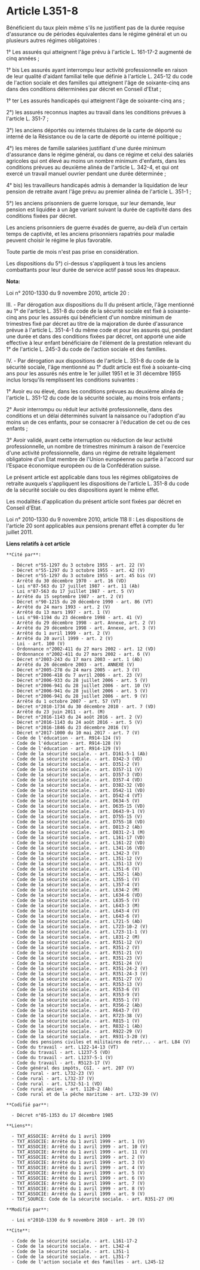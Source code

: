 # Article L351-8

Bénéficient du taux plein même s'ils ne justifient pas de la durée requise d'assurance ou de périodes équivalentes dans le
régime général et un ou plusieurs autres régimes obligatoires : 

1° Les assurés qui atteignent l'âge prévu à l'article L. 161-17-2 augmenté de cinq années ; 

1° bis Les assurés ayant interrompu leur activité professionnelle en raison de leur qualité d'aidant familial telle que
définie à l'article L. 245-12 du code de l'action sociale et des familles qui atteignent l'âge de soixante-cinq ans dans des
conditions déterminées par décret en Conseil d'Etat ; 

1° ter Les assurés handicapés qui atteignent l'âge de soixante-cinq ans ; 

2°) les assurés reconnus inaptes au travail dans les conditions prévues à l'article L. 351-7 ; 

3°) les anciens déportés ou internés titulaires de la carte de déporté ou interné de la Résistance ou de la carte de déporté
ou interné politique ; 

4°) les mères de famille salariées justifiant d'une durée minimum d'assurance dans le régime général, ou dans ce régime et
celui des salariés agricoles qui ont élevé au moins un nombre minimum d'enfants, dans les conditions prévues au deuxième
alinéa de l'article L. 342-4, et qui ont exercé un travail manuel ouvrier pendant une durée déterminée ; 

4° bis) les travailleurs handicapés admis à demander la liquidation de leur pension de retraite avant l'âge prévu au premier
alinéa de l'article L. 351-1 ; 

5°) les anciens prisonniers de guerre lorsque, sur leur demande, leur pension est liquidée à un âge variant suivant la durée
de captivité dans des conditions fixées par décret. 

Les anciens prisonniers de guerre évadés de guerre, au-delà d'un certain temps de captivité, et les anciens prisonniers
rapatriés pour maladie peuvent choisir le régime le plus favorable. 

Toute partie de mois n'est pas prise en considération. 

Les dispositions du 5°) ci-dessus s'appliquent à tous les anciens combattants pour leur durée de service actif passé sous les
drapeaux.

**Nota:**

Loi n° 2010-1330 du 9 novembre 2010, article 20 :

III. - Par dérogation aux dispositions du II du présent article, l'âge mentionné au 1° de l'article L. 351-8 du code de la
sécurité sociale est fixé à soixante-cinq ans pour les assurés qui bénéficient d'un nombre minimum de trimestres fixé par
décret au titre de la majoration de durée d'assurance prévue à l'article L. 351-4-1 du même code et pour les assurés qui,
pendant une durée et dans des conditions fixées par décret, ont apporté une aide effective à leur enfant bénéficiaire de
l'élément de la prestation relevant du 1° de l'article L. 245-3 du code de l'action sociale et des familles.

IV. - Par dérogation aux dispositions de l'article L. 351-8 du code de la sécurité sociale, l'âge mentionné au 1° dudit
article est fixé à soixante-cinq ans pour les assurés nés entre le 1er juillet 1951 et le 31 décembre 1955 inclus lorsqu'ils
remplissent les conditions suivantes :

1° Avoir eu ou élevé, dans les conditions prévues au deuxième alinéa de l'article L. 351-12 du code de la sécurité sociale,
au moins trois enfants ;

2° Avoir interrompu ou réduit leur activité professionnelle, dans des conditions et un délai déterminés suivant la naissance
ou l'adoption d'au moins un de ces enfants, pour se consacrer à l'éducation de cet ou de ces enfants ;

3° Avoir validé, avant cette interruption ou réduction de leur activité professionnelle, un nombre de trimestres minimum à
raison de l'exercice d'une activité professionnelle, dans un régime de retraite légalement obligatoire d'un Etat membre de
l'Union européenne ou partie à l'accord sur l'Espace économique européen ou de la Confédération suisse.

Le présent article est applicable dans tous les régimes obligatoires de retraite auxquels s'appliquent les dispositions de
l'article L. 351-8 du code de la sécurité sociale ou des dispositions ayant le même effet.

Les modalités d'application du présent article sont fixées par décret en Conseil d'Etat.

Loi n° 2010-1330 du 9 novembre 2010, article 118 II : Les dispositions de l'article 20 sont applicables aux pensions prenant
effet à compter du 1er juillet 2011.

**Liens relatifs à cet article**

	**Cité par**:

	  - Décret n°55-1297 du 3 octobre 1955 - art. 22 (V)
	  - Décret n°55-1297 du 3 octobre 1955 - art. 42 (V)
	  - Décret n°55-1297 du 3 octobre 1955 - art. 45 bis (V)
	  - Arrêté du 30 décembre 1970 - art. 16 (VD)
	  - Loi n°87-563 du 17 juillet 1987 - art. 11 (Ab)
	  - Loi n°87-563 du 17 juillet 1987 - art. 5 (V)
	  - Arrêté du 15 septembre 1987 - art. 2 (V)
	  - Décret n°90-1215 du 20 décembre 1990 - art. 86 (VT)
	  - Arrêté du 24 mars 1993 - art. 2 (V)
	  - Arrêté du 13 mars 1997 - art. 1 (V)
	  - Loi n°98-1194 du 23 décembre 1998 - art. 41 (V)
	  - Arrêté du 29 décembre 1998 - art. Annexe, art. 2 (V)
	  - Arrêté du 29 décembre 1998 - art. Annexe, art. 3 (V)
	  - Arrêté du 1 avril 1999 - art. 2 (V)
	  - Arrêté du 20 avril 1999 - art. 2 (V)
	  - Loi - art. 100 (V)
	  - Ordonnance n°2002-411 du 27 mars 2002 - art. 12 (VD)
	  - Ordonnance n°2002-411 du 27 mars 2002 - art. 6 (V)
	  - Décret n°2003-243 du 17 mars 2003 - art. 1 (Ab)
	  - Arrêté du 26 décembre 2003 - art. ANNEXE (V)
	  - Décret n°2005-278 du 24 mars 2005 - art. 3 (V)
	  - Décret n°2006-418 du 7 avril 2006 - art. 23 (V)
	  - Décret n°2006-933 du 28 juillet 2006 - art. 5 (V)
	  - Décret n°2006-941 du 28 juillet 2006 - art. 10 (V)
	  - Décret n°2006-941 du 28 juillet 2006 - art. 5 (V)
	  - Décret n°2006-941 du 28 juillet 2006 - art. 9 (V)
	  - Arrêté du 1 octobre 2007 - art. 57 (VT)
	  - Décret n°2010-1734 du 30 décembre 2010 - art. 7 (VD)
	  - Arrêté du 23 juin 2011 - art. (M)
	  - Décret n°2016-1143 du 24 août 2016 - art. 2 (V)
	  - Décret n°2016-1143 du 24 août 2016 - art. 5 (V)
	  - Décret n°2016-1846 du 23 décembre 2016 (V)
	  - Décret n°2017-1000 du 10 mai 2017 - art. 7 (V)
	  - Code de l'éducation - art. R914-124 (V)
	  - Code de l'éducation - art. R914-128 (V)
	  - Code de l'éducation - art. R914-129 (V)
	  - Code de la sécurité sociale. - art. D161-5-1 (Ab)
	  - Code de la sécurité sociale. - art. D342-3 (VD)
	  - Code de la sécurité sociale. - art. D351-2 (V)
	  - Code de la sécurité sociale. - art. D357-11 (V)
	  - Code de la sécurité sociale. - art. D357-3 (VD)
	  - Code de la sécurité sociale. - art. D357-4 (VD)
	  - Code de la sécurité sociale. - art. D382-32 (VD)
	  - Code de la sécurité sociale. - art. D542-11 (VD)
	  - Code de la sécurité sociale. - art. D542-4 (VT)
	  - Code de la sécurité sociale. - art. D634-5 (V)
	  - Code de la sécurité sociale. - art. D635-15 (VD)
	  - Code de la sécurité sociale. - art. D643-9-1 (V)
	  - Code de la sécurité sociale. - art. D755-15 (V)
	  - Code de la sécurité sociale. - art. D755-18 (VD)
	  - Code de la sécurité sociale. - art. D813-2 (Ab)
	  - Code de la sécurité sociale. - art. D831-2-1 (M)
	  - Code de la sécurité sociale. - art. L161-17 (VD)
	  - Code de la sécurité sociale. - art. L161-22 (VD)
	  - Code de la sécurité sociale. - art. L341-16 (VD)
	  - Code de la sécurité sociale. - art. L342-3 (V)
	  - Code de la sécurité sociale. - art. L351-12 (V)
	  - Code de la sécurité sociale. - art. L351-13 (V)
	  - Code de la sécurité sociale. - art. L351-6 (V)
	  - Code de la sécurité sociale. - art. L352-1 (Ab)
	  - Code de la sécurité sociale. - art. L355-1 (V)
	  - Code de la sécurité sociale. - art. L357-4 (V)
	  - Code de la sécurité sociale. - art. L634-2 (M)
	  - Code de la sécurité sociale. - art. L634-6 (VD)
	  - Code de la sécurité sociale. - art. L635-5 (V)
	  - Code de la sécurité sociale. - art. L643-3 (M)
	  - Code de la sécurité sociale. - art. L643-4 (V)
	  - Code de la sécurité sociale. - art. L643-6 (V)
	  - Code de la sécurité sociale. - art. L721-5 (Ab)
	  - Code de la sécurité sociale. - art. L723-10-2 (V)
	  - Code de la sécurité sociale. - art. L723-11-1 (V)
	  - Code de la sécurité sociale. - art. L831-2 (M)
	  - Code de la sécurité sociale. - art. R351-12 (V)
	  - Code de la sécurité sociale. - art. R351-2 (V)
	  - Code de la sécurité sociale. - art. R351-21 (V)
	  - Code de la sécurité sociale. - art. R351-23 (V)
	  - Code de la sécurité sociale. - art. R351-24 (V)
	  - Code de la sécurité sociale. - art. R351-24-2 (V)
	  - Code de la sécurité sociale. - art. R351-24-3 (V)
	  - Code de la sécurité sociale. - art. R351-27 (V)
	  - Code de la sécurité sociale. - art. R353-13 (V)
	  - Code de la sécurité sociale. - art. R353-6 (V)
	  - Code de la sécurité sociale. - art. R353-9 (V)
	  - Code de la sécurité sociale. - art. R355-1 (V)
	  - Code de la sécurité sociale. - art. R356-2 (Ab)
	  - Code de la sécurité sociale. - art. R643-7 (V)
	  - Code de la sécurité sociale. - art. R723-38 (V)
	  - Code de la sécurité sociale. - art. R815-1 (V)
	  - Code de la sécurité sociale. - art. R832-1 (Ab)
	  - Code de la sécurité sociale. - art. R922-29 (V)
	  - Code de la sécurité sociale. - art. R931-3-20 (V)
	  - Code des pensions civiles et militaires de retr... - art. L84 (V)
	  - Code du travail - art. L122-14-13 (VT)
	  - Code du travail - art. L1237-5 (VD)
	  - Code du travail - art. L1237-5-1 (V)
	  - Code du travail - art. R5123-17 (V)
	  - Code général des impôts, CGI. - art. 207 (V)
	  - Code rural - art. L732-23 (V)
	  - Code rural - art. L732-37 (V)
	  - Code rural - art. L732-51-1 (VD)
	  - Code rural ancien - art. 1120-2 (Ab)
	  - Code rural et de la pêche maritime - art. L732-39 (V)

	**Codifié par**:

	  - Décret n°85-1353 du 17 décembre 1985

	**Liens**:

	  - TXT_ASSOCIE: Arrêté du 1 avril 1999
	  - TXT_ASSOCIE: Arrêté du 1 avril 1999 - art. 1 (V)
	  - TXT_ASSOCIE: Arrêté du 1 avril 1999 - art. 10 (V)
	  - TXT_ASSOCIE: Arrêté du 1 avril 1999 - art. 11 (V)
	  - TXT_ASSOCIE: Arrêté du 1 avril 1999 - art. 2 (V)
	  - TXT_ASSOCIE: Arrêté du 1 avril 1999 - art. 3 (V)
	  - TXT_ASSOCIE: Arrêté du 1 avril 1999 - art. 4 (V)
	  - TXT_ASSOCIE: Arrêté du 1 avril 1999 - art. 5 (V)
	  - TXT_ASSOCIE: Arrêté du 1 avril 1999 - art. 6 (V)
	  - TXT_ASSOCIE: Arrêté du 1 avril 1999 - art. 7 (V)
	  - TXT_ASSOCIE: Arrêté du 1 avril 1999 - art. 8 (V)
	  - TXT_ASSOCIE: Arrêté du 1 avril 1999 - art. 9 (V)
	  - TXT_SOURCE: Code de la sécurité sociale. - art. R351-27 (M)

	**Modifié par**:

	  - Loi n°2010-1330 du 9 novembre 2010 - art. 20 (V)

	**Cite**:

	  - Code de la sécurité sociale. - art. L161-17-2
	  - Code de la sécurité sociale. - art. L342-4
	  - Code de la sécurité sociale. - art. L351-1
	  - Code de la sécurité sociale. - art. L351-7
	  - Code de l'action sociale et des familles - art. L245-12
